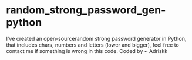 # random_strong_password_gen-python
I've created an open-sourcerandom strong password generator in Python, that includes chars, numbers and letters (lower and bigger), feel free to contact me if something is wrong in this code.
Coded by ~ Adriskk
